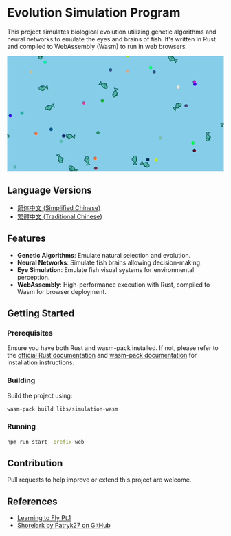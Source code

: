 # Evolution Simulation Program

This project simulates biological evolution utilizing genetic algorithms and neural networks to emulate the eyes and brains of fish. It's written in Rust and compiled to WebAssembly (Wasm) to run in web browsers.

![Aug-02-2023 15-04-03.gif](Aug-02-2023%2015-04-03.gif)

## Language Versions

- [简体中文 (Simplified Chinese)](README.zh-hans.md)
- [繁體中文 (Traditional Chinese)](README.zh-hant.md)

## Features

- **Genetic Algorithms**: Emulate natural selection and evolution.
- **Neural Networks**: Simulate fish brains allowing decision-making.
- **Eye Simulation**: Emulate fish visual systems for environmental perception.
- **WebAssembly**: High-performance execution with Rust, compiled to Wasm for browser deployment.

## Getting Started

### Prerequisites

Ensure you have both Rust and wasm-pack installed. If not, please refer to the [official Rust documentation](https://www.rust-lang.org/) and [wasm-pack documentation](https://rustwasm.github.io/wasm-pack/) for installation instructions.

### Building

Build the project using:

```bash
wasm-pack build libs/simulation-wasm
```

### Running

```bash
npm run start -prefix web  
```
## Contribution

Pull requests to help improve or extend this project are welcome.

## References

- [Learning to Fly Pt.1](https://pwy.io/posts/learning-to-fly-pt1/)
- [Shorelark by Patryk27 on GitHub](https://github.com/Patryk27/shorelark)

